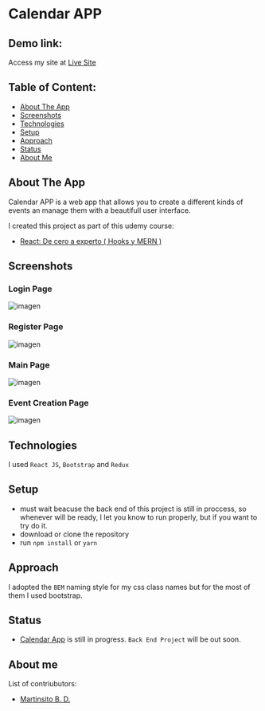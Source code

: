 
# Calendar APP

## Demo link:
Access my site at [Live Site](https://calendar-mbd.vercel.app/)

## Table of Content:

- [About The App](#about-the-app)
- [Screenshots](#screenshots)
- [Technologies](#technologies)
- [Setup](#setup)
- [Approach](#approach)
- [Status](#status)
- [About Me](#about-me)

## About The App
Calendar APP is a web app that allows you to create a different kinds of events an manage them with a beautifull user interface. 

I created this project as part of this udemy course:  
- [React: De cero a experto ( Hooks y MERN ) ](https://www.udemy.com/course/react-cero-experto/) 
## Screenshots

### Login Page
![imagen](https://user-images.githubusercontent.com/54644026/233251847-04143029-728c-4adb-99d8-53937a5db039.png)

### Register Page
![imagen](https://user-images.githubusercontent.com/54644026/233251946-9750e1b3-9783-4234-862c-b05d79f7255a.png)

### Main Page
![imagen](https://user-images.githubusercontent.com/54644026/233252245-66a13c8e-9128-4b4f-8b3d-6fd7b6a05a7e.png)

### Event Creation Page
![imagen](https://user-images.githubusercontent.com/54644026/233252369-3d9fbeea-3d2a-4dce-9c26-1e82845db537.png)


## Technologies
I used `React JS`, `Bootstrap` and `Redux`

## Setup
- must wait beacuse the back end of this project is still in proccess, so whenever will be ready, I let you know to run properly, but if you want to try do it.
- download or clone the repository
- run `npm install` or `yarn`

## Approach
I adopted the `BEM` naming style for my css class names but for the most of them I used bootstrap.

## Status
- [Calendar App]() is still in progress. `Back End Project` will be out soon.

## About me
List of contriubutors:
- [Martinsito B. D. ](https://martinsitobd.netlify.app/)
